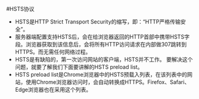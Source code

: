 #HSTS协议


- HSTS是HTTP Strict Transport Security的缩写，即：“HTTP严格传输安全”。
- 服务器端配置支持HSTS后，会在给浏览器返回的HTTP首部中携带HSTS字段。浏览器获取到该信息后，会将所有HTTP访问请求在内部做307跳转到HTTPS。而无需任何网络过程。
- HSTS是有缺陷的，第一次访问网站的客户端，HSTS并不工作。 要解决这个问题，就要了解我们下面要讲解的HSTS preload list。
- HSTS preload list是Chrome浏览器中的HSTS预载入列表，在该列表中的网站，使用Chrome浏览器访问时，会自动转换成HTTPS。Firefox、Safari、Edge浏览器也在采用这个列表。
